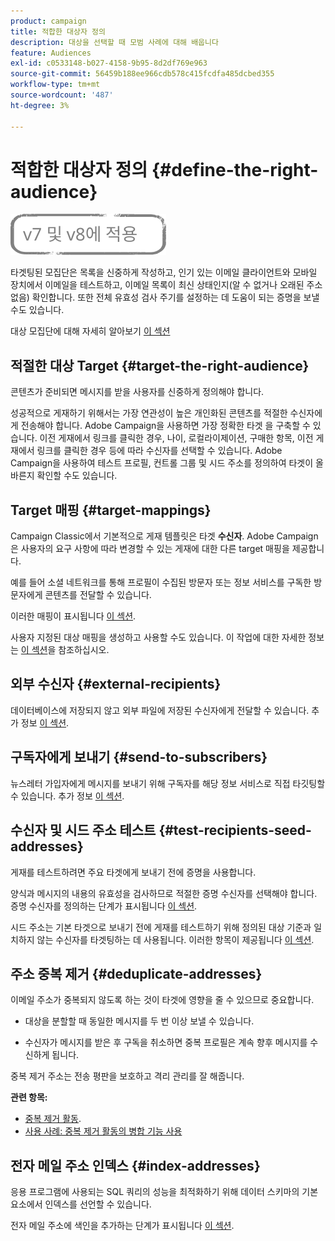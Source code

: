 ```yaml
---
product: campaign
title: 적합한 대상자 정의
description: 대상을 선택할 때 모범 사례에 대해 배웁니다
feature: Audiences
exl-id: c0533148-b027-4158-9b95-8d2df769e963
source-git-commit: 56459b188ee966cdb578c415fcdfa485dcbed355
workflow-type: tm+mt
source-wordcount: '487'
ht-degree: 3%

---
```


# 적합한 대상자 정의 {#define-the-right-audience}

![](../../assets/common.svg)

타겟팅된 모집단은 목록을 신중하게 작성하고, 인기 있는 이메일 클라이언트와 모바일 장치에서 이메일을 테스트하고, 이메일 목록이 최신 상태인지(알 수 없거나 오래된 주소 없음) 확인합니다. 또한 전체 유효성 검사 주기를 설정하는 데 도움이 되는 증명을 보낼 수도 있습니다.

대상 모집단에 대해 자세히 알아보기 [이 섹션](steps-defining-the-target-population.md)

## 적절한 대상 Target {#target-the-right-audience}

콘텐츠가 준비되면 메시지를 받을 사용자를 신중하게 정의해야 합니다.

성공적으로 게재하기 위해서는 가장 연관성이 높은 개인화된 콘텐츠를 적절한 수신자에게 전송해야 합니다. Adobe Campaign을 사용하면 가장 정확한 타겟 을 구축할 수 있습니다. 이전 게재에서 링크를 클릭한 경우, 나이, 로컬라이제이션, 구매한 항목, 이전 게재에서 링크를 클릭한 경우 등에 따라 수신자를 선택할 수 있습니다. Adobe Campaign을 사용하여 테스트 프로필, 컨트롤 그룹 및 시드 주소를 정의하여 타겟이 올바른지 확인할 수도 있습니다.

## Target 매핑 {#target-mappings}

Campaign Classic에서 기본적으로 게재 템플릿은 타겟 **수신자**. Adobe Campaign은 사용자의 요구 사항에 따라 변경할 수 있는 게재에 대한 다른 target 매핑을 제공합니다.

예를 들어 소셜 네트워크를 통해 프로필이 수집된 방문자 또는 정보 서비스를 구독한 방문자에게 콘텐츠를 전달할 수 있습니다.

이러한 매핑이 표시됩니다 [이 섹션](selecting-a-target-mapping.md).

사용자 지정된 대상 매핑을 생성하고 사용할 수도 있습니다. 이 작업에 대한 자세한 정보는 [이 섹션](../../configuration/using/target-mapping.md)을 참조하십시오.

## 외부 수신자 {#external-recipients}

데이터베이스에 저장되지 않고 외부 파일에 저장된 수신자에게 전달할 수 있습니다. 추가 정보 [이 섹션](steps-defining-the-target-population.md#selecting-external-recipients).

## 구독자에게 보내기 {#send-to-subscribers}

뉴스레터 가입자에게 메시지를 보내기 위해 구독자를 해당 정보 서비스로 직접 타깃팅할 수 있습니다. 추가 정보 [이 섹션](managing-subscriptions.md#delivering-to-the-subscribers-of-a-service).


## 수신자 및 시드 주소 테스트 {#test-recipients-seed-addresses}

게재를 테스트하려면 주요 타겟에게 보내기 전에 증명을 사용합니다.

양식과 메시지의 내용의 유효성을 검사하므로 적절한 증명 수신자를 선택해야 합니다. 증명 수신자를 정의하는 단계가 표시됩니다 [이 섹션](steps-defining-the-target-population.md#selecting-the-proof-target).

시드 주소는 기본 타겟으로 보내기 전에 게재를 테스트하기 위해 정의된 대상 기준과 일치하지 않는 수신자를 타겟팅하는 데 사용됩니다. 이러한 항목이 제공됩니다 [이 섹션](about-seed-addresses.md).

## 주소 중복 제거 {#deduplicate-addresses}

이메일 주소가 중복되지 않도록 하는 것이 타겟에 영향을 줄 수 있으므로 중요합니다.

* 대상을 분할할 때 동일한 메시지를 두 번 이상 보낼 수 있습니다.

* 수신자가 메시지를 받은 후 구독을 취소하면 중복 프로필은 계속 향후 메시지를 수신하게 됩니다.

중복 제거 주소는 전송 평판을 보호하고 격리 관리를 잘 해줍니다.

**관련 항목:**

* [중복 제거 활동](../../workflow/using/deduplication.md).
* [사용 사례: 중복 제거 활동의 병합 기능 사용](../../workflow/using/deduplication-merge.md)

## 전자 메일 주소 인덱스 {#index-addresses}

응용 프로그램에 사용되는 SQL 쿼리의 성능을 최적화하기 위해 데이터 스키마의 기본 요소에서 인덱스를 선언할 수 있습니다.

전자 메일 주소에 색인을 추가하는 단계가 표시됩니다 [이 섹션](../../configuration/using/database-mapping.md#indexed-fields).
